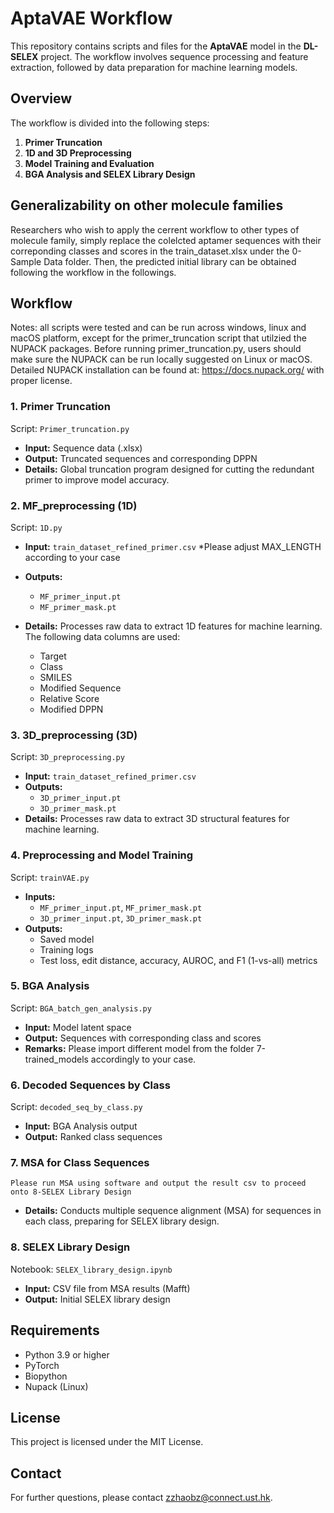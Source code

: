 
# AptaVAE Workflow

This repository contains scripts and files for the **AptaVAE** model in the **DL-SELEX** project. The workflow involves sequence processing and feature extraction, followed by data preparation for machine learning models.

## Overview

The workflow is divided into the following steps:
1. **Primer Truncation**
2. **1D and 3D Preprocessing**
3. **Model Training and Evaluation**
4. **BGA Analysis and SELEX Library Design**

## Generalizability on other molecule families
Researchers who wish to apply the cerrent workflow to other types of molecule family, simply replace the colelcted aptamer sequences with their correponding classes and scores in the train_dataset.xlsx under the 0-Sample Data folder. Then, the predicted initial library can be obtained following the workflow in the followings.

## Workflow

Notes: all scripts were tested and can be run across windows, linux and macOS platform, except for the primer_truncation script that utilzied the NUPACK packages. Before running primer_truncation.py, users should make sure the NUPACK can be run locally suggested on Linux or macOS. Detailed NUPACK installation can be found at: https://docs.nupack.org/ with proper license.

### 1. Primer Truncation

Script: `Primer_truncation.py`

- **Input:** Sequence data (.xlsx)
- **Output:** Truncated sequences and corresponding DPPN
- **Details:** Global truncation program designed for cutting the redundant primer to improve model accuracy.

### 2. MF_preprocessing (1D)

Script: `1D.py`

- **Input:** `train_dataset_refined_primer.csv`
   *Please adjust MAX_LENGTH according to your case

- **Outputs:** 
  - `MF_primer_input.pt`
  - `MF_primer_mask.pt`
- **Details:** Processes raw data to extract 1D features for machine learning. The following data columns are used:
  - Target
  - Class
  - SMILES
  - Modified Sequence
  - Relative Score
  - Modified DPPN

### 3. 3D_preprocessing (3D)

Script: `3D_preprocessing.py`

- **Input:** `train_dataset_refined_primer.csv`
- **Outputs:** 
  - `3D_primer_input.pt`
  - `3D_primer_mask.pt`
- **Details:** Processes raw data to extract 3D structural features for machine learning.

### 4. Preprocessing and Model Training

Script: `trainVAE.py`

- **Inputs:**
  - `MF_primer_input.pt`, `MF_primer_mask.pt`
  - `3D_primer_input.pt`, `3D_primer_mask.pt`
- **Outputs:** 
  - Saved model
  - Training logs
  - Test loss, edit distance, accuracy, AUROC, and F1 (1-vs-all) metrics

### 5. BGA Analysis

Script: `BGA_batch_gen_analysis.py`

- **Input:** Model latent space
- **Output:** Sequences with corresponding class and scores
- **Remarks:** Please import different model from the folder 7-trained_models accordingly to your case.

### 6. Decoded Sequences by Class

Script: `decoded_seq_by_class.py`

- **Input:** BGA Analysis output
- **Output:** Ranked class sequences

### 7. MSA for Class Sequences

`Please run MSA using software and output the result csv to proceed onto 8-SELEX Library Design`

- **Details:** Conducts multiple sequence alignment (MSA) for sequences in each class, preparing for SELEX library design.

### 8. SELEX Library Design

Notebook: `SELEX_library_design.ipynb`

- **Input:** CSV file from MSA results (Mafft)
- **Output:** Initial SELEX library design

## Requirements

- Python 3.9 or higher
- PyTorch
- Biopython
- Nupack (Linux)

## License

This project is licensed under the MIT License.

## Contact

For further questions, please contact zzhaobz@connect.ust.hk.
